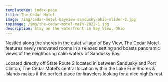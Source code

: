 ```yaml
---
templateKey: index-page
title: The Cedar Motel
image: /img/cedar-motel-bayview-sandusky-ohio-slider-2.jpg
topimage: /img/the-cedar-motel-main-2022-1.jpg
description: Stay on the waterfront in Bay View, Ohio
---
```

Nestled along the shores in the quiet village of Bay View, The Cedar Motel features newly renovated rooms in a relaxed setting and boasts panoramic views of the neighboring calm waters of Sandusky Bay.

Located directly off State Route 2 located in between Sandusky and Port Clinton, The Cedar Motel’s central location within the Lake Erie Shores & Islands makes it the perfect place for travelers looking for a nice night’s rest.